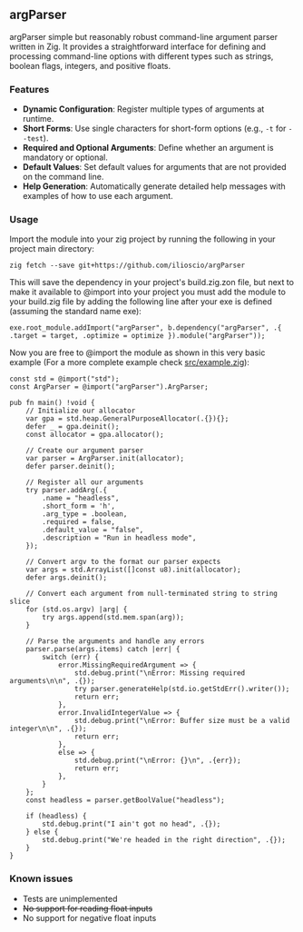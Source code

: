 ## argParser
argParser simple but reasonably robust command-line argument parser written in Zig. It provides a straightforward interface for defining and processing
command-line options with different types such as strings, boolean flags, integers, and positive floats.

### Features

- **Dynamic Configuration**: Register multiple types of arguments at runtime.
- **Short Forms**: Use single characters for short-form options (e.g., `-t` for `--test`).
- **Required and Optional Arguments**: Define whether an argument is mandatory or optional.
- **Default Values**: Set default values for arguments that are not provided on the command line.
- **Help Generation**: Automatically generate detailed help messages with examples of how to use each argument.

### Usage
Import the module into your zig project by running the following in your project main directory:
```
zig fetch --save git+https://github.com/ilioscio/argParser
```
This will save the dependency in your project's build.zig.zon file, but next to make it available to @import into your project you must add the module to your build.zig file by adding the following line after your exe is defined (assuming the standard name exe):
```
exe.root_module.addImport("argParser", b.dependency("argParser", .{ .target = target, .optimize = optimize }).module("argParser"));
```
Now you are free to @import the module as shown in this very basic example (For a more complete example check [src/example.zig](https://github.com/ilioscio/argParser/blob/main/src/example.zig)):
```
const std = @import("std");
const ArgParser = @import("argParser").ArgParser;

pub fn main() !void {
    // Initialize our allocator
    var gpa = std.heap.GeneralPurposeAllocator(.{}){};
    defer _ = gpa.deinit();
    const allocator = gpa.allocator();

    // Create our argument parser
    var parser = ArgParser.init(allocator);
    defer parser.deinit();

    // Register all our arguments
    try parser.addArg(.{
        .name = "headless",
        .short_form = 'h',
        .arg_type = .boolean,
        .required = false,
        .default_value = "false",
        .description = "Run in headless mode",
    });

    // Convert argv to the format our parser expects
    var args = std.ArrayList([]const u8).init(allocator);
    defer args.deinit();

    // Convert each argument from null-terminated string to string slice
    for (std.os.argv) |arg| {
        try args.append(std.mem.span(arg));
    }

    // Parse the arguments and handle any errors
    parser.parse(args.items) catch |err| {
        switch (err) {
            error.MissingRequiredArgument => {
                std.debug.print("\nError: Missing required arguments\n\n", .{});
                try parser.generateHelp(std.io.getStdErr().writer());
                return err;
            },
            error.InvalidIntegerValue => {
                std.debug.print("\nError: Buffer size must be a valid integer\n\n", .{});
                return err;
            },
            else => {
                std.debug.print("\nError: {}\n", .{err});
                return err;
            },
        }
    };
    const headless = parser.getBoolValue("headless");

    if (headless) {
        std.debug.print("I ain't got no head", .{});
    } else {
        std.debug.print("We're headed in the right direction", .{});
    }
}
```
### Known issues
- Tests are unimplemented
- ~~No support for reading float inputs~~
- No support for negative float inputs

